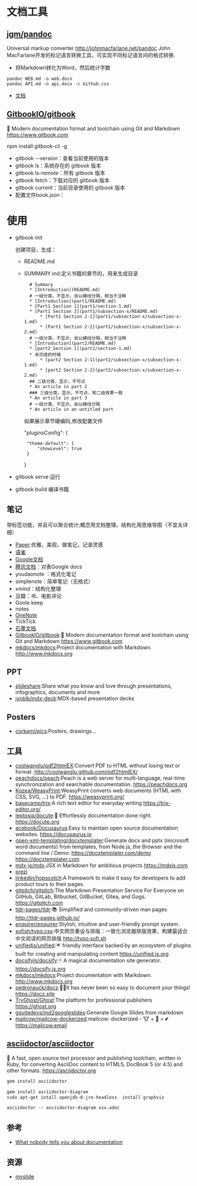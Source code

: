 # 文档工具

## [jgm/pandoc](https://github.com/jgm/pandoc)

Universal markup converter http://johnmacfarlane.net/pandoc
John MacFarlane开发的标记语言转换工具，可实现不同标记语言间的格式转换.

* 将Markdown转化为Word，然后统计字数

```
pandoc WEB.md -o web.docx
pandoc API.md -o api.docx -c Github.css
```

* [文档](http://pandoc.org/getting-started.html )

##  [GitbookIO/gitbook](https://github.com/GitbookIO/gitbook)

📝 Modern documentation format and toolchain using Git and Markdown https://www.gitbook.com

npm install gitbook-cli -g

- gitbook --version：查看当前使用的版本
- gitbook ls：系统存在的 gitbook 版本
- gitbook ls-remote：所有 gitbook 版本
- gitbook fetch：下载对应的 gitbook 版本
- gitbook current：当前目录使用的 gitbook 版本
- 配置文件book.json：

# 使用

- gitbook init

  <folder> 创建项目，生成：</folder>

  - README.md
  - SUMMARY.md:定义书籍的章节的，用来生成目录

    ```
      # Summary
      * [Introduction](README.md)
      # 一级分类，不显示，会以横线分隔，相当于注释
      * [Introduction](part1/README.md)
      * [Part1 Section 1](part1/section-1.md)
      * [Part1 Section 2](part1/subsection-x/README.md)
          * [Part1 Section 2-1](part1/subsection-x/subsection-x-1.md)
          * [Part1 Section 2-2](part1/subsection-x/subsection-x-2.md)
      # 一级分类，不显示，会以横线分隔，相当于注释
      * [Introduction](part2/README.md)
      * [part2 Section 1](part2/section-1.md)
      * 未完成的时候
          * [part2 Section 2-1](part2/subsection-x/subsection-x-1.md)
          * [part2 Section 2-2](part2/subsection-x/subsection-x-2.md)
      ## 二级分类，显示，不可点
      * An article in part 2
      ### 三级分类，显示，不可点，和二级效果一致
      * An article in part 3
      # 一级分类，不显示，会以横线分隔
      * An article in an untitled part
    ```

    如果展示章节硬编码,修改配置文件

    "pluginsConfig": {

    ```
     "theme-default": {
         "showLevel": true
     }
    ```

    }

- gitbook serve 运行
- gitbook build 编译书籍

## 笔记

带标签功能，并且可以聚合统计;概念用文档整理，结构化用思维导图（不宜太详细）

* [Paper](http://www.fiftythree.com/):优雅，美观，做笔记，记录灵感
* [语雀](https://www.yuque.com)
* [Google文档](https://docs.google.com/document/u/0/)
* [腾讯文档](https://docs.qq.com/)：对表Google docs
* youdaonote ：格式化笔记
* simplenote：简单笔记（无格式）
* xmind：结构化整理
* 豆瓣：书、电影评论
* Goole keep
* notes
* [OneNote](https://products.office.com/zh-CN/onenote)
* TickTick
* [石墨文档](https://shimo.im)
* [GitbookIO/gitbook](https://github.com/GitbookIO/gitbook):📝 Modern documentation format and toolchain using Git and Markdown https://www.gitbook.com
* [mkdocs/mkdocs](https://github.com/mkdocs/mkdocs):Project documentation with Markdown. http://www.mkdocs.org

## PPT

* [slideshare](https://www.slideshare.net/):Share what you know and love through presentations, infographics, documents and more
* [jxnblk/mdx-deck](https://github.com/jxnblk/mdx-deck):MDX-based presentation decks

## Posters

* [corkami/pics](https://github.com/corkami/pics):Posters, drawings...

## 工具

* [coolwanglu/pdf2htmlEX](https://github.com/coolwanglu/pdf2htmlEX):Convert PDF to HTML without losing text or format. http://coolwanglu.github.com/pdf2htmlEX/
* [peachdocs/peach](https://github.com/peachdocs/peach):Peach is a web server for multi-language, real-time synchronization and searchable documentation. https://peachdocs.org
* [Kozea/WeasyPrint](https://github.com/Kozea/WeasyPrint):WeasyPrint converts web documents (HTML with CSS, SVG, …) to PDF. https://weasyprint.org/
* [basecamp/trix](https://github.com/basecamp/trix):A rich text editor for everyday writing https://trix-editor.org/
* [leptosia/docute](https://github.com/leptosia/docute):📜 Effortlessly documentation done right. https://docute.org
* [acebook/Docusaurus](https://github.com/facebook/Docusaurus):Easy to maintain open source documentation websites. https://docusaurus.io
* [open-xml-templating/docxtemplater](https://github.com/open-xml-templating/docxtemplater):Generate docx and pptx (microsoft word documents) from templates, from Node.js, the Browser and the command line / Demo: https://docxtemplater.com/demo https://docxtemplater.com
* [mdx-js/mdx](https://github.com/mdx-js/mdx):JSX in Markdown for ambitious projects https://mdxjs.com
* [prezi](https://prezi.com/pricing/edu/)
* [linkedin/hopscotch](https://github.com/linkedin/hopscotch):A framework to make it easy for developers to add product tours to their pages.
* [gitpitch/gitpitch](https://github.com/gitpitch/gitpitch):The Markdown Presentation Service For Everyone on GitHub, GitLab, Bitbucket, GitBucket, Gitea, and Gogs. https://gitpitch.com
* [tldr-pages/tldr](https://github.com/tldr-pages/tldr):📚 Simplified and community-driven man pages http://tldr-pages.github.io/
* [enquirer/enquirer](https://github.com/enquirer/enquirer):Stylish, intuitive and user-friendly prompt system.
* [sofish/typo.css](https://github.com/sofish/typo.css):中文网页重设与排版：一致化浏览器排版效果，构建最适合中文阅读的网页排版 http://typo.sofi.sh
* [unifiedjs/unified](https://github.com/unifiedjs/unified):☔ friendly interface backed by an ecosystem of plugins built for creating and manipulating content https://unified.js.org
* [docsifyjs/docsify](https://github.com/docsifyjs/docsify):🃏 A magical documentation site generator. https://docsify.js.org
* [mkdocs/mkdocs](https://github.com/mkdocs/mkdocs):Project documentation with Markdown. http://www.mkdocs.org
* [pedronauck/docz](https://github.com/pedronauck/docz):✍🏻It has never been so easy to document your things! https://docz.site
* [TryGhost/Ghost](https://github.com/TryGhost/Ghost):The platform for professional publishers https://ghost.org
* [gsuitedevs/md2googleslides](https://github.com/gsuitedevs/md2googleslides):Generate Google Slides from markdown
* [mailcow/mailcow-dockerized](https://github.com/mailcow/mailcow-dockerized):mailcow: dockerized - 🐮 + 🐋 = 💕 https://mailcow.email

## [asciidoctor/asciidoctor](https://github.com/asciidoctor/asciidoctor)

💎 A fast, open source text processor and publishing toolchain, written in Ruby, for converting AsciiDoc content to HTML5, DocBook 5 (or 4.5) and other formats. https://asciidoctor.org

```sh
gem install asciidoctor

gem install asciidoctor-diagram
sudo apt-get intall openjdk-8-jre-headless  install graphviz

asciidoctor -r asciidoctor-diagram xxx.adoc
```

## 参考

* [What nobody tells you about documentation](https://www.divio.com/blog/documentation/)

## 资源

* [myslide](https://myslide.cn)
